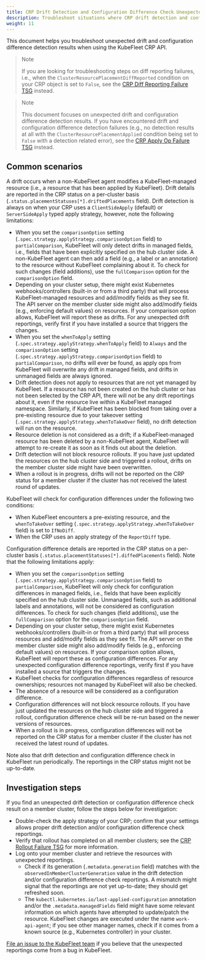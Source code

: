 ```yaml
---
title: CRP Drift Detection and Configuration Difference Check Unexpected Result TSG
description: Troubleshoot situations where CRP drift detection and configuration difference check features are returning unexpected results
weight: 11
---
```


This document helps you troubleshoot unexpected drift and configuration difference
detection results when using the KubeFleet CRP API.

> Note
>
> If you are looking for troubleshooting steps on diff reporting failures, i.e., when
> the `ClusterResourcePlacementDiffReported` condition on your CRP object is set to
> `False`, see the [CRP Diff Reporting Failure TSG](ClusterResourcePlacementDiffReported)
> instead.

> Note
>
> This document focuses on unexpected drift and configuration difference detection
> results. If you have encountered drift and configuration difference detection
> failures (e.g., no detection results at all with the `ClusterResourcePlacementApplied`
> condition being set to `False` with a detection related error), see the 
> [CRP Apply Op Failure TSG](ClusterResourcePlacementApplied) instead.

## Common scenarios

A drift occurs when a non-KubeFleet agent modifies a KubeFleet-managed resource (i.e., 
a resource that has been applied by KubeFleet). Drift details are reported in the CRP status
on a per-cluster basis (`.status.placementStatuses[*].driftedPlacements` field).
Drift detection is always on when your CRP uses a `ClientSideApply` (default) or
`ServerSideApply` typed apply strategy, however, note the following limitations:

* When you set the `comparisonOption` setting (`.spec.strategy.applyStrategy.comparisonOption` field)
to `partialComparison`, KubeFleet will only detect drifts in managed fields, i.e., fields
that have been explicitly specified on the hub cluster side. A non-KubeFleet agent can then
add a field (e.g., a label or an annotation) to the resource without KubeFleet complaining about it.
To check for such changes (field additions), use the `fullComparison` option for the `comparisonOption` field.
* Depending on your cluster setup, there might exist Kubernetes webhooks/controllers (built-in or from a
third party) that will process KubeFleet-managed resources and add/modify fields as they see fit.
The API server on the member cluster side might also add/modify fields (e.g., enforcing default values)
on resources. If your comparison option allows, KubeFleet will report these as drifts. For
any unexpected drift reportings, verify first if you have installed a source that triggers the changes.
* When you set the `whenToApply` setting (`.spec.strategy.applyStrategy.whenToApply` field)
to `Always` and the `comparisonOption` setting (`.spec.strategy.applyStrategy.comparisonOption` field)
to `partialComparison`, no drifts will ever be found, as apply ops from KubeFleet will
overwrite any drift in managed fields, and drifts in unmanaged fields are always ignored.
* Drift detection does not apply to resources that are not yet managed by KubeFleet. If a resource has
not been created on the hub cluster or has not been selected by the CRP API, there will not be any drift
reportings about it, even if the resource live within a KubeFleet managed namespace. Similarly, if KubeFleet
has been blocked from taking over a pre-existing resource due to your takeover setting
(`.spec.strategy.applyStrategy.whenToTakeOver` field), no drift detection will run on the resource.
* Resource deletion is not considered as a drift; if a KubeFleet-managed resource has been deleted
by a non-KubeFleet agent, KubeFleet will attempt to re-create it as soon as it finds out about the
deletion.
* Drift detection will not block resource rollouts. If you have just updated the resources on
the hub cluster side and triggered a rollout, drifts on the member cluster side might have been 
overwritten.
* When a rollout is in progress, drifts will not be reported on the CRP status for a member cluster if
the cluster has not received the latest round of updates.

KubeFleet will check for configuration differences under the following two conditions:

* When KubeFleet encounters a pre-existing resource, and the `whenToTakeOver` setting
(`.spec.strategy.applyStrategy.whenToTakeOver` field) is set to `IfNoDiff`.
* When the CRP uses an apply strategy of the `ReportDiff` type.

Configuration difference details are reported in the CRP status
on a per-cluster basis (`.status.placementStatuses[*].diffedPlacements` field). Note that the
following limitations apply:

* When you set the `comparisonOption` setting (`.spec.strategy.applyStrategy.comparisonOption` field)
to `partialComparison`, KubeFleet will only check for configuration differences in managed fields,
i.e., fields that have been explicitly specified on the hub cluster side. Unmanaged fields, such
as additional labels and annotations, will not be considered as configuration differences.
To check for such changes (field additions), use the `fullComparison` option for the `comparisonOption` field.
* Depending on your cluster setup, there might exist Kubernetes webhooks/controllers (built-in or from a
third party) that will process resources and add/modify fields as they see fit.
The API server on the member cluster side might also add/modify fields (e.g., enforcing default values)
on resources. If your comparison option allows, KubeFleet will report these as configuration differences.
For any unexpected configuration difference reportings, verify first if you have installed a source that
triggers the changes.
* KubeFleet checks for configuration differences regardless of resource ownerships; resources not
managed by KubeFleet will also be checked.
* The absence of a resource will be considered as a configuration difference.
* Configuration differences will not block resource rollouts. If you have just updated the resources on
the hub cluster side and triggered a rollout, configuration difference check will be re-run based on the
newer versions of resources.
* When a rollout is in progress, configuration differences will not be reported on the CRP status
for a member cluster if the cluster has not received the latest round of updates.

Note also that drift detection and configuration difference check in KubeFleet run periodically.
The reportings in the CRP status might not be up-to-date.

## Investigation steps

If you find an unexpected drift detection or configuration difference check result on a member cluster,
follow the steps below for investigation:

* Double-check the apply strategy of your CRP; confirm that your settings allows proper drift detection
and/or configuration difference check reportings.
* Verify that rollout has completed on all member clusters; see the [CRP Rollout Failure TSG](ClusterResourcePlacementRolloutStarted)
for more information.
* Log onto your member cluster and retrieve the resources with unexpected reportings.
    * Check if its generation (`.metadata.generation` field) matches with the `observedInMemberClusterGeneration` value
    in the drift detection and/or configuration difference check reportings. A mismatch might signal that the
    reportings are not yet up-to-date; they should get refreshed soon.
    * The `kubectl.kubernetes.io/last-applied-configuration` annotation and/or the `.metadata.managedFields` field might
    have some relevant information on which agents have attempted to update/patch the resource. KubeFleet changes
    are executed under the name `work-api-agent`; if you see other manager names, check if it comes from a known source
    (e.g., Kubernetes controller) in your cluster.

[File an issue to the KubeFleet team](https://github.com/kubefleet-dev/kubefleet/issues) if you believe that
the unexpected reportings come from a bug in KubeFleet.
